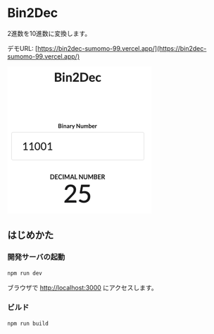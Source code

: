 # Bin2Dec
2進数を10進数に変換します。

デモURL:
[https://bin2dec-sumomo-99.vercel.app/](https://bin2dec-sumomo-99.vercel.app/)

![demo screenshot](docs/images/demo-screenshot.png)

## はじめかた
### 開発サーバの起動

```bash
npm run dev
```

ブラウザで [http://localhost:3000](http://localhost:3000) にアクセスします。

### ビルド

```bash
npm run build
```